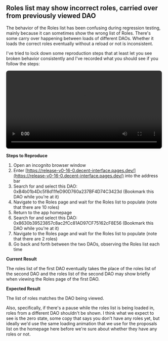 ## Roles list may show incorrect roles, carried over from previously viewed DAO
The behavior of the Roles list has been confusing during regression testing, mainly because it can sometimes show the wrong list of Roles. There's some carry over happening between loads of different DAOs. Whether it loads the correct roles eventually without a reload or not is inconsistent.

I've tried to lock down some reproduction steps that at least let you see broken behavior consistently and I've recorded what you should see if you follow the steps:

<video controls width="100%" style="border-radius:8px;box-shadow:0 2px 8px rgba(74,78,105,0.08);">
  <source src="assets/videos/bug-example-2.mp4" type="video/mp4">
  Your browser does not support the video tag.
</video>

**Steps to Reproduce**

1.  Open an incognito browser window
2.  Enter [https://release-v0-16-0.decent-interface.pages.dev/](https://release-v0-16-0.decent-interface.pages.dev/) into the address bar
3.  Search for and select this DAO: 0xB4b01b4Dc5f8d11feD90D760a237BF4D74C3423d (Bookmark this DAO while you're at it)   
4.  Navigate to the Roles page and wait for the Roles list to populate (note that there are 10 roles)
5.  Return to the app homepage
6.  Search for and select this DAO: 0x8630b39523857c8ac2fCc81AD97CF75162cF8E56 (Bookmark this DAO while you're at it) 
7.  Navigate to the Roles page and wait for the Roles list to populate (note that there are 2 roles)
8.  Go back and forth between the two DAOs, observing the Roles list each time

**Current Result**

The roles list of the first DAO eventually takes the place of the roles list of the second DAO and the roles list of the second DAO may show briefly when viewing the Roles page of the first DAO.

**Expected Result**

The list of roles matches the DAO being viewed.

Also, specifically, if there's a pause while the roles list is being loaded in, roles from a different DAO shouldn't be shown. I think what we expect to see is the zero state, some copy that says you don't have any roles yet, but ideally we'd use the same loading animation that we use for the proposals list on the homepage here before we're sure about whether they have any roles or not.
